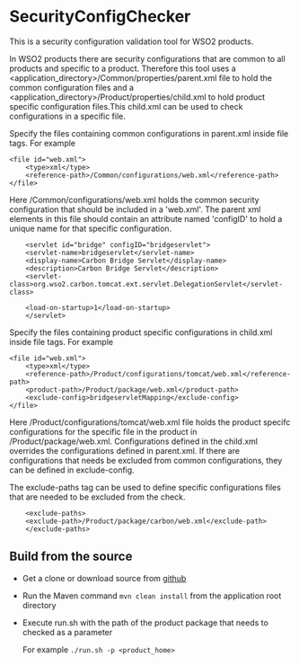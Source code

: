 # SecurityConfigChecker

This is a security configuration validation tool for WSO2 products. 

In WSO2 products there are security configurations that are common to all products and specific to a product. Therefore this tool uses a <application_directory>/Common/properties/parent.xml file to hold the common configuration files and a <application_directory>/Product/properties/child.xml to hold product specific configuration files.This child.xml can be used to check configurations in a specific file. 

Specify the files containing common configurations in parent.xml inside file tags. For example 

    <file id="web.xml">
        <type>xml</type>
        <reference-path>/Common/configurations/web.xml</reference-path>
    </file>
   Here /Common/configurations/web.xml holds the common security configuration that should be included in a 'web.xml'. 
   The parent xml elements in this file should contain an attribute named 'configID' to hold a unique name for that specific    configuration. 
    
        <servlet id="bridge" configID="bridgeservlet">
        <servlet-name>bridgeservlet</servlet-name>
        <display-name>Carbon Bridge Servlet</display-name>
        <description>Carbon Bridge Servlet</description>
        <servlet-class>org.wso2.carbon.tomcat.ext.servlet.DelegationServlet</servlet-class>

        <load-on-startup>1</load-on-startup>
        </servlet>
  
Specify the files containing product specific configurations in child.xml inside file tags. For example 
    
    <file id="web.xml">
        <type>xml</type>
        <reference-path>/Product/configurations/tomcat/web.xml</reference-path>
        <product-path>/Product/package/web.xml</product-path>
        <exclude-config>bridgeservletMapping</exclude-config>
    </file>
   Here /Product/configurations/tomcat/web.xml file holds the product specifc configurations for the specific file in the        product in /Product/package/web.xml. Configurations defined in the child.xml overrides the configurations defined in          parent.xml. If there are configurations that needs be excluded from common configurations, they can be defined in            exclude-config.
   
   The exclude-paths tag can be used to define specific configurations files that are needed to be excluded from the check.
   
        <exclude-paths>
        <exclude-path>/Product/package/carbon/web.xml</exclude-path>
        </exclude-paths>
     
 ## Build from the source
- Get a clone or download source from [github](https://github.com/kasundharmadasa/SecurityConfigChecker)
- Run the Maven command ``mvn clean install`` from the application root directory
- Execute run.sh with the path of the product package that needs to checked as a parameter

  For example
  ``./run.sh -p <product_home>``
        
